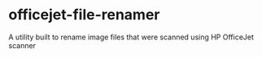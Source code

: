 # officejet-file-renamer
A utility built to rename image files that were scanned using HP OfficeJet scanner
